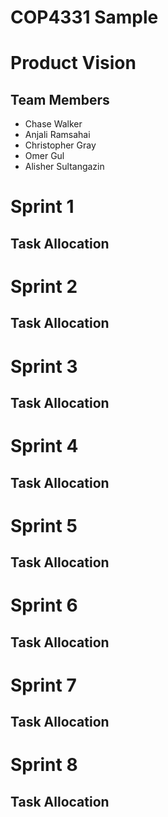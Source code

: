 # COP4331 Sample

# Product Vision

## Team Members

- Chase Walker
- Anjali Ramsahai
- Christopher Gray
- Omer Gul
- Alisher Sultangazin


# Sprint 1

## Task Allocation

# Sprint 2

## Task Allocation

# Sprint 3

## Task Allocation

# Sprint 4

## Task Allocation

# Sprint 5

## Task Allocation

# Sprint 6

## Task Allocation

# Sprint 7

## Task Allocation

# Sprint 8

## Task Allocation
